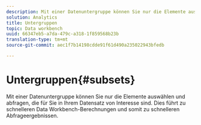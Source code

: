 ```yaml
---
description: Mit einer Datenuntergruppe können Sie nur die Elemente auswählen und abfragen, die für Sie in Ihrem Datensatz von Interesse sind. Dies führt zu schnelleren Data Workbench-Berechnungen und somit zu schnelleren Abfrageergebnissen.
solution: Analytics
title: Untergruppen
topic: Data workbench
uuid: 66347eb5-a7da-479c-a318-1f859568b23b
translation-type: tm+mt
source-git-commit: aec1f7b14198cdde91f61d490a235022943bfedb

---
```



# Untergruppen{#subsets}

Mit einer Datenuntergruppe können Sie nur die Elemente auswählen und abfragen, die für Sie in Ihrem Datensatz von Interesse sind. Dies führt zu schnelleren Data Workbench-Berechnungen und somit zu schnelleren Abfrageergebnissen.

